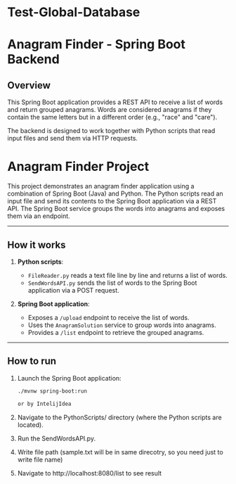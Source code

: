 # Test-Global-Database

# Anagram Finder - Spring Boot Backend

## Overview
This Spring Boot application provides a REST API to receive a list of words and return grouped anagrams. Words are considered anagrams if they contain the same letters but in a different order (e.g., "race" and "care").

The backend is designed to work together with Python scripts that read input files and send them via HTTP requests.


# Anagram Finder Project

This project demonstrates an anagram finder application using a combination of Spring Boot (Java) and Python. The Python scripts read an input file and send its contents to the Spring Boot application via a REST API. The Spring Boot service groups the words into anagrams and exposes them via an endpoint.

---

## How it works

1. **Python scripts**:
   - `FileReader.py` reads a text file line by line and returns a list of words.
   - `SendWordsAPI.py` sends the list of words to the Spring Boot application via a POST request.

2. **Spring Boot application**:
   - Exposes a `/upload` endpoint to receive the list of words.
   - Uses the `AnagramSolution` service to group words into anagrams.
   - Provides a `/list` endpoint to retrieve the grouped anagrams.

---

## How to run

1. Launch the Spring Boot application:

   ```bash
   ./mvnw spring-boot:run

   or by IntelijIdea

2. Navigate to the PythonScripts/ directory (where the Python scripts are located).

3. Run the SendWordsAPI.py. 

4. Write file path (sample.txt will be in same direcotry, so you need just to write file name)

5. Navigate to http://localhost:8080/list to see result
